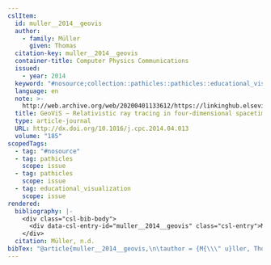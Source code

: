 ```yaml
---
cslItem:
  id: muller__2014__geovis
  author:
    - family: Müller
      given: Thomas
  citation-key: muller__2014__geovis
  container-title: Computer Physics Communications
  issued:
    - year: 2014
  keyword: "#nosource;collection::pathicles::pathicles::educational_visualization"
  language: en
  note: >-
    http://web.archive.org/web/20200401133612/https://linkinghub.elsevier.com/retrieve/pii/S0010465514001362
  title: GeoViS – Relativistic ray tracing in four-dimensional spacetimes
  type: article-journal
  URL: http://dx.doi.org/10.1016/j.cpc.2014.04.013
  volume: "185"
scopedTags:
  - tag: "#nosource"
  - tag: pathicles
    scope: issue
  - tag: pathicles
    scope: issue
  - tag: educational_visualization
    scope: issue
rendered:
  bibliography: |-
    <div class="csl-bib-body">
      <div data-csl-entry-id="muller__2014__geovis" class="csl-entry">Müller, T. n.d.. GeoViS – Relativistic ray tracing in four-dimensional spacetimes. <i>Computer Physics Communications</i>, <i>185</i>. http://dx.doi.org/10.1016/j.cpc.2014.04.013</div>
    </div>
  citation: Müller, n.d.
bibTex: "@article{muller__2014__geovis,\n\tauthor = {M{\\\" u}ller, Thomas},\n\tjournal = {Computer Physics Communications},\n\tnote = {http://web.archive.org/web/20200401133612/https://linkinghub.elsevier.com/retrieve/pii/S0010465514001362},\n\ttitle = {GeoViS -- {Relativistic} ray tracing in four-dimensional spacetimes},\n\thowpublished = {http://dx.doi.org/10.1016/j.cpc.2014.04.013},\n\tvolume = {185},\n}\n\n"
---
```

